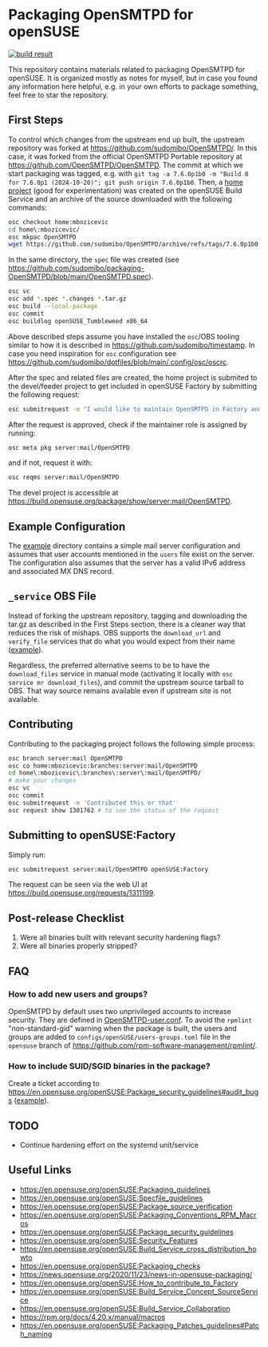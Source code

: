 # Packaging OpenSMTPD for openSUSE

[![build result](https://build.opensuse.org/projects/home:mbozicevic/packages/OpenSMTPD/badge.svg?type=percent)](https://build.opensuse.org/package/show/home:mbozicevic/OpenSMTPD)

This repository contains materials related to packaging OpenSMTPD for openSUSE. It is organized mostly as notes for myself, but in case you found any information here helpful, e.g. in your own efforts to package something, feel free to star the repository.

## First Steps

To control which changes from the upstream end up built, the upstream repository was forked at https://github.com/sudomibo/OpenSMTPD/. In this case, it was forked from the official OpenSMTPD Portable repository at https://github.com/OpenSMTPD/OpenSMTPD. The commit at which we start packaging was tagged, e.g. with `git tag -a 7.6.0p1b0 -m "Build 0 for 7.6.0p1 (2024-10-20)"; git push origin 7.6.0p1b0`. Then, a [home project](https://build.opensuse.org/package/show/home:mbozicevic/OpenSMTPD) (good for experimentation) was created on the openSUSE Build Service and an archive of the source downloaded with the following commands:

```bash
osc checkout home:mbozicevic
cd home\:mbozicevic/
osc mkpac OpenSMTPD
wget https://github.com/sudomibo/OpenSMTPD/archive/refs/tags/7.6.0p1b0.tar.gz -O OpenSMTPD-7.6.0p1b0.tar.gz
```

In the same directory, the `spec` file was created (see https://github.com/sudomibo/packaging-OpenSMTPD/blob/main/OpenSMTPD.spec).

```bash
osc vc
osc add *.spec *.changes *.tar.gz
osc build --local-package
osc commit
osc buildlog openSUSE_Tumbleweed x86_64
```

Above described steps assume you have installed the `osc`/OBS tooling similar to how it is described in https://github.com/sudomibo/timestamp. In case you need inspiration for `osc` configuration see https://github.com/sudomibo/dotfiles/blob/main/.config/osc/oscrc.

After the spec and related files are created, the home project is submited to the devel/feeder project to get included in openSUSE Factory by submitting the following request:
```bash
osc submitrequest -m "I would like to maintain OpenSMTPD in Factory and would like to use server:mail as the devel/feeder project." home:mbozicevic/OpenSMTPD server:mail
```
After the request is approved, check if the maintainer role is assigned by running:

```bash
osc meta pkg server:mail/OpenSMTPD
```

and if not, request it with:

```bash
osc reqms server:mail/OpenSMTPD
```

The devel project is accessible at https://build.opensuse.org/package/show/server:mail/OpenSMTPD.

## Example Configuration

The [example](https://github.com/sudomibo/packaging-OpenSMTPD/tree/main/example) directory contains a simple mail server configuration and assumes that user accounts mentioned in the `users` file exist on the server. The configuration also assumes that the server has a valid IPv6 address and associated MX DNS record.

## `_service` OBS File

Instead of forking the upstream repository, tagging and downloading the tar.gz as described in the First Steps section, there is a cleaner way that reduces the risk of mishaps. OBS supports the `download_url` and `verify_file` services that do what you would expect from their name ([example](https://github.com/sudomibo/packaging-OpenSMTPD/blob/7b4b70185c0988c008a1a434ba5f158039d774ca/_service)).

Regardless, the preferred alternative seems to be to have the `download_files` service in manual mode (activating it locally with `osc service mr download_files`), and commit the upstream source tarball to OBS. That way source remains available even if upstream site is not available.

## Contributing

Contributing to the packaging project follows the following simple process:

```bash
osc branch server:mail OpenSMTPD
osc co home:mbozicevic:branches:server:mail/OpenSMTPD
cd home\:mbozicevic\:branches\:server\:mail/OpenSMTPD/
# make your changes
osc vc
osc commit
osc submitrequest -m 'Contributed this or that'
osc request show 1301762 # to see the status of the request
```

## Submitting to openSUSE:Factory

Simply run:
```bash
osc submitrequest server:mail/OpenSMTPD openSUSE:Factory
```
The request can be seen via the web UI at https://build.opensuse.org/requests/1311199.

## Post-release Checklist

1. Were all binaries built with relevant security hardening flags?
2. Were all binaries properly stripped?

## FAQ

### How to add new users and groups?

OpenSMTPD by default uses two unprivileged accounts to increase security. They are defined in [OpenSMTPD-user.conf](https://github.com/sudomibo/packaging-OpenSMTPD/blob/main/OpenSMTPD-user.conf). To avoid the `rpmlint` "non-standard-gid" warning when the package is built, the users and groups are added to `configs/openSUSE/users-groups.toml` file in the `opensuse` branch of https://github.com/rpm-software-management/rpmlint/.

### How to include SUID/SGID binaries in the package?

Create a ticket according to https://en.opensuse.org/openSUSE:Package_security_guidelines#audit_bugs ([example](https://bugzilla.opensuse.org/show_bug.cgi?id=1247781)).

## TODO

* Continue hardening effort on the systemd unit/service

## Useful Links
* https://en.opensuse.org/openSUSE:Packaging_guidelines
* https://en.opensuse.org/openSUSE:Specfile_guidelines
* https://en.opensuse.org/openSUSE:Package_source_verification
* https://en.opensuse.org/openSUSE:Packaging_Conventions_RPM_Macros
* https://en.opensuse.org/openSUSE:Package_security_guidelines
* https://en.opensuse.org/openSUSE:Security_Features
* https://en.opensuse.org/openSUSE:Build_Service_cross_distribution_howto
* https://en.opensuse.org/openSUSE:Packaging_checks
* https://news.opensuse.org/2020/11/23/news-in-opensuse-packaging/
* https://en.opensuse.org/openSUSE:How_to_contribute_to_Factory
* https://en.opensuse.org/openSUSE:Build_Service_Concept_SourceService
* https://en.opensuse.org/openSUSE:Build_Service_Collaboration
* https://rpm.org/docs/4.20.x/manual/macros
* https://en.opensuse.org/openSUSE:Packaging_Patches_guidelines#Patch_naming

